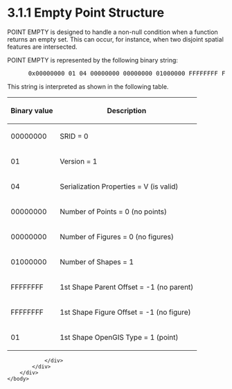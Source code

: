 <html dir="LTR" xmlns:mshelp="http://msdn.microsoft.com/mshelp" xmlns:ddue="http://ddue.schemas.microsoft.com/authoring/2003/5" xmlns:xlink="http://www.w3.org/1999/xlink" xmlns:tool="http://www.microsoft.com/tooltip">
    <head>
        <meta http-equiv="Content-Type" content="text/html; CHARSET=utf-8"></meta>
        <meta name="save" content="history"></meta>
        <title>3.1.1 Empty Point Structure</title>
        <xml>
            <mshelp:toctitle title="3.1.1 Empty Point Structure"></mshelp:toctitle>
            <mshelp:rltitle title="[MS-SSCLRT]: Empty Point Structure"></mshelp:rltitle>
            <mshelp:keyword index="A" term="d6c5f7ab-aa42-4f1e-9699-3e9d464c12cb"></mshelp:keyword>
            <mshelp:attr name="DCSext.ContentType" value="open specification"></mshelp:attr>
            <mshelp:attr name="AssetID" value="d6c5f7ab-aa42-4f1e-9699-3e9d464c12cb"></mshelp:attr>
            <mshelp:attr name="TopicType" value="kbRef"></mshelp:attr>
            <mshelp:attr name="DCSext.Title" value="[MS-SSCLRT]: Empty Point Structure" />
        </xml>
    </head>
    <body>
        <div id="header">
            <h1 class="heading">3.1.1 Empty Point Structure</h1>
        </div>
        <div id="mainSection">
            <div id="mainBody">
                <div id="allHistory" class="saveHistory"></div>
                <div id="sectionSection0" class="section" name="collapseableSection">
                    

<p>POINT EMPTY is designed to handle a non-null condition when
a function returns an empty set. This can occur, for instance, when two
disjoint spatial features are intersected.</p>

<p>POINT EMPTY is represented by the following binary string:</p>

<dl>
<dd>
<div><pre> 0x00000000 01 04 00000000 00000000 01000000 FFFFFFFF FFFFFFFF 01
</pre></div>
</dd></dl>

<p>This string is interpreted as shown in the following table.</p>

<table>
 <thead>
  <tr>
   <th>
   <p>Binary value</p>
   </th>
   <th>
   <p>Description</p>
   </th>
  </tr>
 </thead>
 <tr>
  <td>
  <p>00000000</p>
  </td>
  <td>
  <p>SRID = 0</p>
  </td>
 </tr>
 <tr>
  <td>
  <p>01</p>
  </td>
  <td>
  <p>Version = 1</p>
  </td>
 </tr>
 <tr>
  <td>
  <p>04</p>
  </td>
  <td>
  <p>Serialization Properties = V (is valid)</p>
  </td>
 </tr>
 <tr>
  <td>
  <p>00000000</p>
  </td>
  <td>
  <p>Number of Points = 0 (no points)</p>
  </td>
 </tr>
 <tr>
  <td>
  <p>00000000</p>
  </td>
  <td>
  <p>Number of Figures = 0 (no figures)</p>
  </td>
 </tr>
 <tr>
  <td>
  <p>01000000</p>
  </td>
  <td>
  <p>Number of Shapes = 1</p>
  </td>
 </tr>
 <tr>
  <td>
  <p>FFFFFFFF</p>
  </td>
  <td>
  <p>1st Shape Parent Offset = -1 (no parent)</p>
  </td>
 </tr>
 <tr>
  <td>
  <p>FFFFFFFF</p>
  </td>
  <td>
  <p>1st Shape Figure Offset = -1 (no figure)</p>
  </td>
 </tr>
 <tr>
  <td>
  <p>01</p>
  </td>
  <td>
  <p>1st Shape OpenGIS Type = 1 (point)</p>
  </td>
 </tr>
</table>

<p> </p>


                </div>
            </div>
        </div>
    </body>
</html>